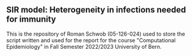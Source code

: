 ## SIR model: Heterogeneity in infections needed for immunity

This is the repository of Roman Schwob (05-126-024) used to store the script written and used for the report for the course "Computational Epidemiology" in Fall Semester 2022/2023 University of Bern.

